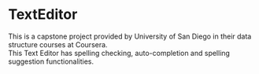 # TextEditor
 
This is a capstone project provided by University of San Diego in their data structure courses at Coursera.  
This Text Editor has spelling checking, auto-completion and spelling suggestion functionalities.
